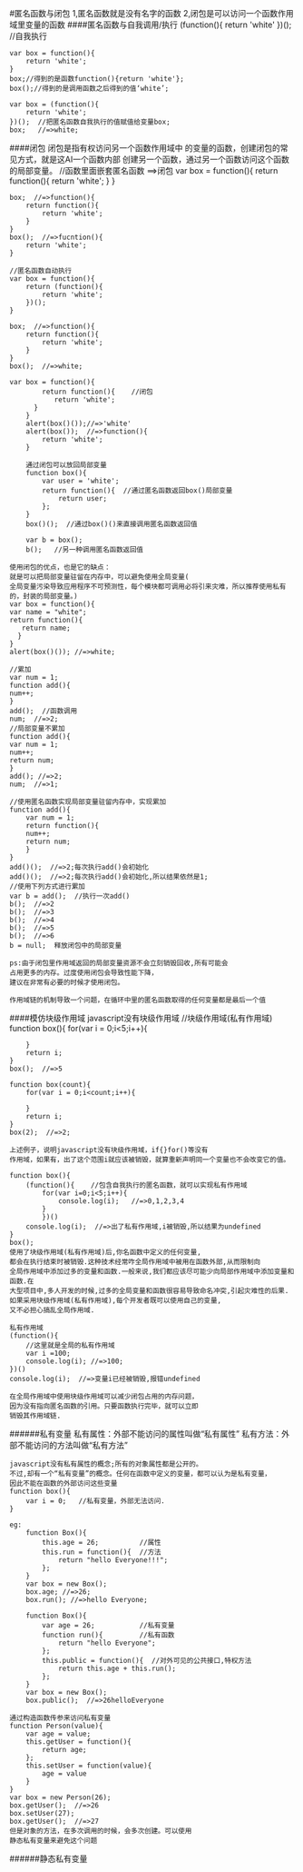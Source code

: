 #匿名函数与闭包
    1,匿名函数就是没有名字的函数
    2,闭包是可以访问一个函数作用域里变量的函数
####匿名函数与自我调用/执行
    (function(){
      return 'white'
    })();	//自我执行


    var box = function(){
    	return 'white';
    }
    box;//得到的是函数function(){return 'white'};
    box();//得到的是调用函数之后得到的值‘white’;

    var box = (function(){
    	return 'white';
  	})();  //把匿名函数自我执行的值赋值给变量box;
  	box;   //=>white;

####闭包
    闭包是指有权访问另一个函数作用域中
    的变量的函数，创建闭包的常见方式，就是这AI一个函数内部
    创建另一个函数，通过另一个函数访问这个函数的局部变量。
    //函数里面嵌套匿名函数   ==>闭包
    var box = function(){
    	return function(){
    		return 'white';
    	}
    }

    box;  //=>function(){
    	return function(){
    		return 'white';
    	}
    }
    box();  //=>fucntion(){
    	return 'white';
    }

    //匿名函数自动执行
    var box = function(){
    	return (function(){
    		return 'white';
    	})();
    }

    box;  //=>function(){
    	return function(){
    		return 'white';
    	}
    }
    box();  //=>white;

    var box = function(){
			return function(){    //闭包
			   return 'white';
		  }
		}
		alert(box()());//=>'white'
		alert(box());  //=>function(){
			return 'white';
		}

		通过闭包可以放回局部变量
		function box(){
			var user = 'white';
			return function(){  //通过匿名函数返回box()局部变量
				return user;
			};
		}
		box()();  //通过box()()来直接调用匿名函数返回值

		var b = box();
		b();   //另一种调用匿名函数返回值
    
    使用闭包的优点，也是它的缺点：
    就是可以把局部变量驻留在内存中，可以避免使用全局变量(
    全局变量污染导致应用程序不可预测性，每个模块都可调用必将引来灾难，所以推荐使用私有的，封装的局部变量。)
    var box = function(){
    var name = "white";
    return function(){
       return name;
      }
    }
    alert(box()()); //=>white;

    //累加
    var num = 1;
    function add(){
    num++;
    }
    add();  //函数调用
    num;  //=>2;
    //局部变量不累加
    function add(){
    var num = 1;
    num++;
    return num;
    }
    add(); //=>2;
    num;  //=>1;

    //使用匿名函数实现局部变量驻留内存中，实现累加
    function add(){
    	var num = 1;
    	return function(){
      	num++;
      	return num;
    	}
    }
    add()();  //=>2;每次执行add()会初始化
    add()();  //=>2;每次执行add()会初始化,所以结果依然是1;
    //使用下列方式进行累加
    var b = add();  //执行一次add()
    b();  //=>2
    b();  //=>3
    b();  //=>4
    b();  //=>5
    b();  //=>6
    b = null;  释放闭包中的局部变量

    ps:由于闭包里作用域返回的局部变量资源不会立刻销毁回收,所有可能会
    占用更多的内存。过度使用闭包会导致性能下降，
    建议在非常有必要的时候才使用闭包。

    作用域链的机制导致一个问题，在循环中里的匿名函数取得的任何变量都是最后一个值

####模仿块级作用域
    javascript没有块级作用域
    //块级作用域(私有作用域)
    function box(){
        for(var i = 0;i<5;i++){

        }
        return i;
    }
    box();  //=>5

    function box(count){
        for(var i = 0;i<count;i++){

        }
        return i;
    }
    box(2);  //=>2;

    上述例子，说明javascript没有块级作用域，if{}for()等没有
    作用域，如果有，出了这个范围i就应该被销毁，就算重新声明同一个变量也不会改变它的值。

    function box(){
        (function(){    //包含自我执行的匿名函数，就可以实现私有作用域
            for(var i=0;i<5;i++){
                console.log(i);   //=>0,1,2,3,4
            }
            })()
        console.log(i);  //=>出了私有作用域,i被销毁,所以结果为undefined
    }
    box();
    使用了块级作用域(私有作用域)后,你名函数中定义的任何变量,
    都会在执行结束时被销毁.这种技术经常咋全局作用域中被用在函数外部,从而限制向
    全局作用域中添加过多的变量和函数.一般来说,我们都应该尽可能少向局部作用域中添加变量和函数.在
    大型项目中,多人开发的时候,过多的全局变量和函数很容易导致命名冲突,引起灾难性的后果.
    如果采用块级作用域(私有作用域),每个开发者既可以使用自己的变量,
    又不必担心搞乱全局作用域.

    私有作用域
    (function(){
        //这里就是全局的私有作用域
        var i =100;
        console.log(i); //=>100;     
    })()
    console.log(i);  //=>变量i已经被销毁,报错undefined
    
    在全局作用域中使用块级作用域可以减少闭包占用的内存问题，
    因为没有指向匿名函数的引用。只要函数执行完毕，就可以立即
    销毁其作用域链.
######私有变量
    私有属性：外部不能访问的属性叫做“私有属性”
    私有方法：外部不能访问的方法叫做“私有方法”

    javascript没有私有属性的概念;所有的对象属性都是公开的。
    不过,却有一个“私有变量”的概念。任何在函数中定义的变量，都可以认为是私有变量，
    因此不能在函数的外部访问这些变量
    function box(){
        var i = 0;   //私有变量，外部无法访问.
    }

    eg:
        function Box(){
            this.age = 26;          //属性
            this.run = function(){  //方法
                return "hello Everyone!!!";
            };
        }
        var box = new Box();
        box.age; //=>26;
        box.run(); //=>hello Everyone;

        function Box(){
            var age = 26;           //私有变量
            function run(){         //私有函数
                return "hello Everyone";
            };
            this.public = function(){  //对外可见的公共接口,特权方法
                return this.age + this.run();
            };
        }
        var box = new Box();
        box.public();  //=>26helloEveryone

    通过构造函数传参来访问私有变量
    function Person(value){
        var age = value;
        this.getUser = function(){
            return age;
        };
        this.setUser = function(value){
            age = value
        }
    }
    var box = new Person(26);
    box.getUser();  //=>26
    box.setUser(27);
    box.getUser();  //=>27
    但是对象的方法，在多次调用的时候，会多次创建。可以使用
    静态私有变量来避免这个问题
######静态私有变量






